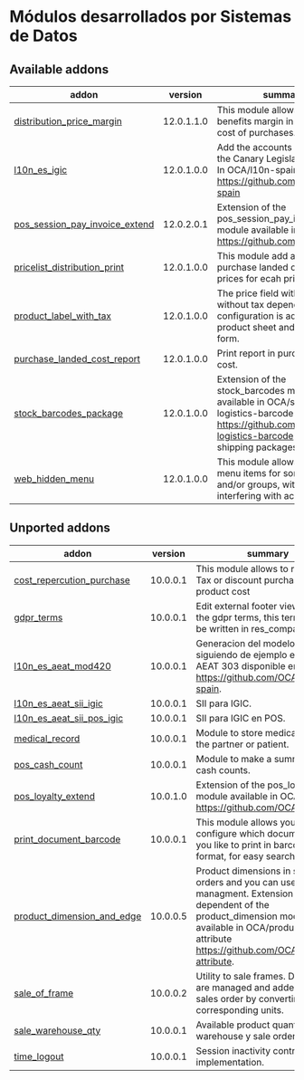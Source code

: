 Módulos desarrollados por Sistemas de Datos
===========================================

Available addons
---------------
addon | version | summary
--- | --- | ---
[distribution_price_margin](distribution_price_margin/) | 12.0.1.1.0 | This module allows introduce benefits margin in distribution cost of purchases.
[l10n_es_igic](https://github.com/sistemasdedatos/l10n-spain/tree/12.0-mig-l10n_es_igic/l10n_es_igic/) | 12.0.1.0.0 | Add the accounts and taxes for the Canary Legislation of IGIC. In OCA/l10n-spain <https://github.com/OCA/l10n-spain>
[pos_session_pay_invoice_extend](pos_session_pay_invoice_extend/) | 12.0.2.0.1 | Extension of the pos_session_pay_invoice module available in OCA/pos <https://github.com/OCA/pos>.
[pricelist_distribution_print](pricelist_distribution_print/) | 12.0.1.0.0 | This module add a button in purchase landed cost to print prices for ecah pricelist.
[product_label_with_tax](product_label_with_tax/) | 12.0.1.0.0 | The price field with tax or without tax depending on the configuration is added to the product sheet and the label form.
[purchase_landed_cost_report](purchase_landed_cost_report/) | 12.0.1.0.0 | Print report in purchase landed cost.
[stock_barcodes_package](stock_barcodes_package/) | 12.0.1.0.0 | Extension of the stock_barcodes module available in OCA/stock-logistics-barcode <https://github.com/OCA/stock-logistics-barcode> to allow shipping packages.
[web_hidden_menu](web_hidden_menu/) | 12.0.1.0.0 | This module allows to hide menu items for some users and/or groups, without interfering with access rules.

Unported addons
---------------
addon | version | summary
--- | --- | ---
[cost_repercution_purchase](cost_repercution_purchase/) | 10.0.0.1 | This module allows to repercute Tax or discount purchase in the product cost
[gdpr_terms](gdpr_terms/) | 10.0.0.1 | Edit external footer view to show the gdpr terms, this terms should be written in res_company form.
[l10n_es_aeat_mod420](l10n_es_aeat_mod420/) | 10.0.0.1 | Generacion del modelo ATC 420 siguiendo de ejemplo el modelo AEAT 303 disponible en <https://github.com/OCA/l10n-spain>.
[l10n_es_aeat_sii_igic](l10n_es_aeat_sii_igic/) | 10.0.0.1 | SII para IGIC.
[l10n_es_aeat_sii_pos_igic](l10n_es_aeat_sii_pos_igic/) | 10.0.0.1 | SII para IGIC en POS.
[medical_record](medical_record/) | 10.0.0.1 | Module to store medical data for the partner or patient.
[pos_cash_count](pos_cash_count/) | 10.0.0.1 | Module to make a summary of cash counts.
[pos_loyalty_extend](pos_loyalty_extend/) | 10.0.1.0 | Extension of the pos_loyalty module available in OCA/pos <https://github.com/OCA/pos>.
[print_document_barcode](print_document_barcode/) | 10.0.0.1 | This module allows you to configure which document name you like to print in barcode format, for easy searching.
[product_dimension_and_edge](product_dimension_and_edge/) | 10.0.0.5 | Product dimensions in sale orders and you can use edged managment. Extension but not dependent of the product_dimension module available in OCA/product-attribute <https://github.com/OCA/product-attribute>.
[sale_of_frame](sale_of_frame/) | 10.0.0.2 | Utility to sale frames. Dimensions are managed and added to the sales order by converting the corresponding units.
[sale_warehouse_qty](sale_warehouse_qty/) | 10.0.0.1 | Available product quantity by warehouse y sale order line.
[time_logout](time_logout/) | 10.0.0.1 | Session inactivity control. JS implementation.
